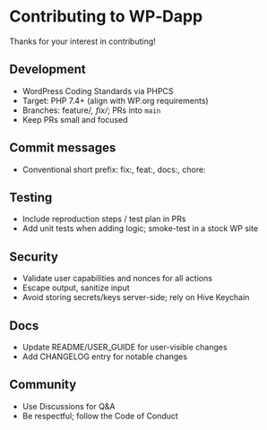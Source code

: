 # Contributing to WP‑Dapp

Thanks for your interest in contributing!

## Development
- WordPress Coding Standards via PHPCS
- Target: PHP 7.4+ (align with WP.org requirements)
- Branches: feature/*, fix/*; PRs into `main`
- Keep PRs small and focused

## Commit messages
- Conventional short prefix: fix:, feat:, docs:, chore:

## Testing
- Include reproduction steps / test plan in PRs
- Add unit tests when adding logic; smoke-test in a stock WP site

## Security
- Validate user capabilities and nonces for all actions
- Escape output, sanitize input
- Avoid storing secrets/keys server-side; rely on Hive Keychain

## Docs
- Update README/USER_GUIDE for user-visible changes
- Add CHANGELOG entry for notable changes

## Community
- Use Discussions for Q&A
- Be respectful; follow the Code of Conduct
